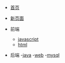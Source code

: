<!---->

- [首页](/)
- [新页面](guide)



- 前端
  - [javascript](front/javascript/)
  - [html](front/html/)

- 后端
  -[java](/backend/java/)
  -[web](/back/java%20web/)
  -[mysql](/back/mysql/)
